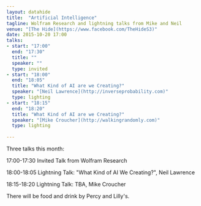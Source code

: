 ```yaml
---
layout: datahide
title:  "Artificial Intelligence"
tagline: Wolfram Research and lightning talks from Mike and Neil
venue: "[The Hide](https://www.facebook.com/TheHideS3)"
date: 2015-10-20 17:00
talks:
- start: "17:00"
  end: "17:30"
  title: ""
  speaker: ""
  type: invited
- start: "18:00"
  end: "18:05"
  title: "What Kind of AI are we Creating?"
  speaker: "[Neil Lawrence](http://inverseprobability.com)"
  type: lighting
- start: "18:15"
  end: "18:20"
  title: "What Kind of AI are we Creating?"
  speaker: "[Mike Croucher](http://walkingrandomly.com)"
  type: lighting
  
---
```



Three talks this month:

17:00-17:30 Invited Talk from Wolfram Research

18:00-18:05 Lightning Talk: "What Kind of AI We Creating?", Neil Lawrence

18:15-18:20 Lightning Talk: TBA, Mike Croucher

There will be food and drink by Percy and Lilly's. 

